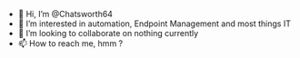 - 👋 Hi, I’m @Chatsworth64
- 👀 I’m interested in automation, Endpoint Management and most things IT
- 💞️ I’m looking to collaborate on nothing currently
- 📫 How to reach me, hmm ?

<!---
Chatsworth64/Chatsworth64 is a ✨ special ✨ repository because its `README.md` (this file) appears on your GitHub profile.
You can click the Preview link to take a look at your changes.
--->
